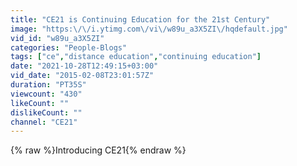 ```yaml
---
title: "CE21 is Continuing Education for the 21st Century"
image: "https:\/\/i.ytimg.com\/vi\/w89u_a3X5ZI\/hqdefault.jpg"
vid_id: "w89u_a3X5ZI"
categories: "People-Blogs"
tags: ["ce","distance education","continuing education"]
date: "2021-10-28T12:49:15+03:00"
vid_date: "2015-02-08T23:01:57Z"
duration: "PT35S"
viewcount: "430"
likeCount: ""
dislikeCount: ""
channel: "CE21"
---
```

{% raw %}Introducing CE21{% endraw %}

